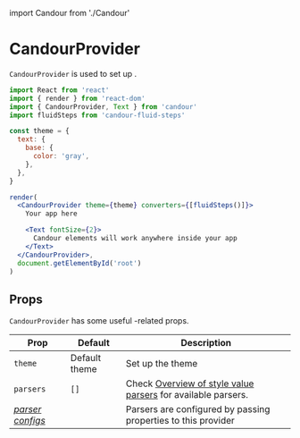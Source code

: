 import Candour from './Candour'

# CandourProvider

`CandourProvider` is used to set up <Candour />.

```jsx sandbox
import React from 'react'
import { render } from 'react-dom'
import { CandourProvider, Text } from 'candour'
import fluidSteps from 'candour-fluid-steps'

const theme = {
  text: {
    base: {
      color: 'gray',
    },
  },
}

render(
  <CandourProvider theme={theme} converters={[fluidSteps()]}>
    Your app here

    <Text fontSize={2}>
      Candour elements will work anywhere inside your app
    </Text>
  </CandourProvider>,
  document.getElementById('root')
)
```

## Props

`CandourProvider` has some useful <Candour />-related props.

| Prop               | Default                                | Description                                                                                        |
| -------------      | --------                               | -----                                                                                              |
| `theme`            | Default <Candour /> theme              | Set up the theme                                                                                   |
| `parsers`          | `[]`                                   | Check [Overview of style value parsers](/docs/style-value-parsers/overview) for available parsers. |
| [*parser configs*](/docs/style-value-parsers/overview) |             | Parsers are configured by passing properties to this provider
